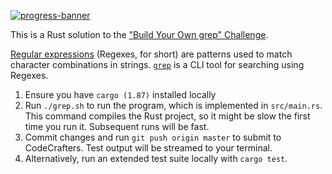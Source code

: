 [![progress-banner](https://backend.codecrafters.io/progress/grep/a37cb762-2d02-4e50-9e0b-7bfbb7661979)](https://app.codecrafters.io/users/codecrafters-bot?r=2qF)

This is a Rust solution to the ["Build Your Own grep" Challenge](https://app.codecrafters.io/courses/grep/overview).

[Regular expressions](https://en.wikipedia.org/wiki/Regular_expression) (Regexes, for short) are patterns used to match character combinations in strings. [`grep`](https://en.wikipedia.org/wiki/Grep) is a CLI tool for searching using Regexes.

1. Ensure you have `cargo (1.87)` installed locally
1. Run `./grep.sh` to run the program, which is implemented in `src/main.rs`. This command compiles the Rust project, so it might be slow the first time you run it. Subsequent runs will be fast.
1. Commit changes and run `git push origin master` to submit to CodeCrafters. Test output will be streamed to your terminal.
1. Alternatively, run an extended test suite locally with `cargo test`.
